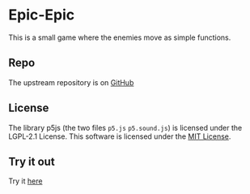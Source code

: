 # Epic-Epic

This is a small game where the enemies move as simple functions.

## Repo

The upstream repository is on [GitHub](https://github.com/sandalbanditten/epic-epic)

## License

The library p5js (the two files `p5.js` `p5.sound.js`) is licensed under the LGPL-2.1 License.
This software is licensed under the [MIT License](https://mit-license.org/).

## Try it out
Try it [here](https://editor.p5js.org/sandalbanditten/full/_mkknLep-)
